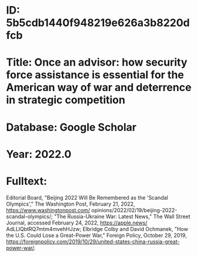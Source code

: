 # ID: 5b5cdb1440f948219e626a3b8220dfcb
# Title: Once an advisor: how security force assistance is essential for the American way of war and deterrence in strategic competition
# Database: Google Scholar
# Year: 2022.0
# Fulltext:
Editorial Board, "Beijing 2022 Will Be Remembered as the 'Scandal Olympics'," The Washington Post, February 21, 2022, https://www.washingtonpost.com/ opinions/2022/02/19/beijing-2022-scandal-olympics/; "The Russia-Ukraine War: Latest News," The Wall Street Journal, accessed February 24, 2022, https://apple.news/ AdLLlQbtRQ7mtm4mvehHJzw; Elbridge Colby and David Ochmanek, "How the U.S. Could Lose a Great-Power War," Foreign Policy, October 29, 2019, https://foreignpolicy.com/2019/10/29/united-states-china-russia-great-power-war/.